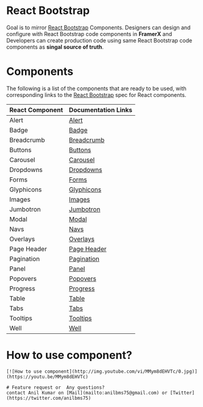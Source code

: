 # React Bootstrap

Goal is to mirror [React Bootstrap](https://react-bootstrap.github.io/components/alerts/) Components. Designers can design and configure with React Bootstrap code components in **FramerX** and Developers can create production code using  same  React Bootstrap code components as **singal source of truth**.


# Components

The following is a list of the components that are ready to be used, with corresponding links to the [React Bootstrap](react-bootstrap.github.io) spec for React components.

| React Component| Documentation Links                         |
|----------------|-------------------------------|
|Alert|[Alert](https://react-bootstrap.github.io/components/alerts/)           |
|Badge|[Badge](https://react-bootstrap.github.io/components/badge/)           |
|Breadcrumb|[Breadcrumb](https://react-bootstrap.github.io/components/breadcrumb/)           |
|Buttons|[Buttons](https://react-bootstrap.github.io/components/buttons/)           |
|Carousel|[Carousel](https://react-bootstrap.github.io/components/carousel/)           |
|Dropdowns|[Dropdowns](https://react-bootstrap.github.io/components/dropdowns/)           |
|Forms|[Forms](https://react-bootstrap.github.io/components/forms/)           |
|Glyphicons|[Glyphicons](https://react-bootstrap.github.io/components/glyphicons/)           |
|Images|[Images](https://react-bootstrap.github.io/components/images/)           |
|Jumbotron|[Jumbotron](https://react-bootstrap.github.io/components/jumbotron/)           |
|Modal|[Modal](https://react-bootstrap.github.io/components/modal/)           |
|Navs|[Navs](https://react-bootstrap.github.io/components/navs/)           |
|Overlays|[Overlays](https://react-bootstrap.github.io/components/overlays/)           |
|Page Header|[Page Header](https://react-bootstrap.github.io/components/page-header/)           |
|Pagination|[Pagination](https://react-bootstrap.github.io/components/pagination/)           |
|Panel|[Panel](https://react-bootstrap.github.io/components/panel/)           |
|Popovers|[Popovers](https://react-bootstrap.github.io/components/popovers/)           |
|Progress|[Progress](https://react-bootstrap.github.io/components/progress/)           |
|Table|[Table](https://react-bootstrap.github.io/components/table/)           |
|Tabs|[Tabs](https://react-bootstrap.github.io/components/tabs/)           |
|Tooltips|[Tooltips](https://react-bootstrap.github.io/components/tooltips/)           |
|Well|[Well](https://react-bootstrap.github.io/components/well/)           |

# How to use component?
```
[![How to use component](http://img.youtube.com/vi/MMym8dEHVTc/0.jpg)](https://youtu.be/MMym8dEHVTc)

# Feature request or  Any questions?
contact Anil Kumar on [Mail](mailto:anilbms75@gmail.com) or [Twitter](https://twitter.com/anilbms75)